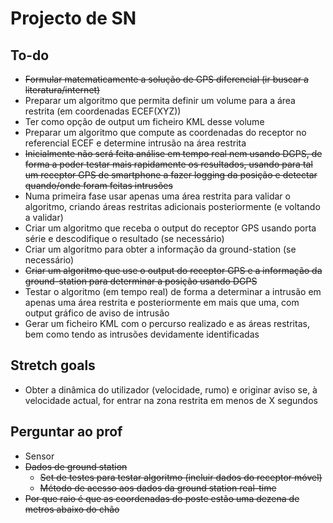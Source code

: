 # Projecto de SN

## To-do

* ~~Formular matematicamente a solução de GPS diferencial (ir buscar a literatura/internet)~~
* Preparar um algoritmo que permita definir um volume para a área restrita (em coordenadas ECEF(XYZ)) 
* Ter como opção de output um ficheiro KML desse volume
* Preparar um algoritmo que compute as coordenadas do receptor no referencial ECEF e determine intrusão na área restrita
* ~~Inicialmente não será feita análise em tempo real nem usando DGPS, de forma a poder testar mais rapidamente os resultados, usando para tal um receptor GPS de smartphone a fazer logging da posição e detectar quando/onde foram feitas intrusões~~
* Numa primeira fase usar apenas uma área restrita para validar o algoritmo, criando áreas restritas adicionais posteriormente (e voltando a validar)
* Criar um algoritmo que receba o output do receptor GPS usando porta série e descodifique o resultado (se necessário)
* Criar um algoritmo para obter a informação da ground-station (se necessário)
* ~~Criar um algoritmo que use o output do receptor GPS e a informação da ground-station para determinar a posição usando DGPS~~
* Testar o algoritmo (em tempo real) de forma a determinar a intrusão em apenas uma área restrita e posteriormente em mais que uma, com output gráfico de aviso de intrusão
* Gerar um ficheiro KML com o percurso realizado e as áreas restritas, bem como tendo as intrusões devidamente identificadas

## Stretch goals

* Obter a dinâmica do utilizador (velocidade, rumo) e originar aviso se, à velocidade actual, for entrar na zona restrita em menos de X segundos

## Perguntar ao prof

* Sensor
* ~~Dados de ground station~~
  * ~~Set de testes para testar algoritmo (incluir dados do receptor móvel)~~
  * ~~Método de acesso aos dados da ground station real-time~~
* ~~Por que raio é que as coordenadas do poste estão uma dezena de metros abaixo do chão~~
